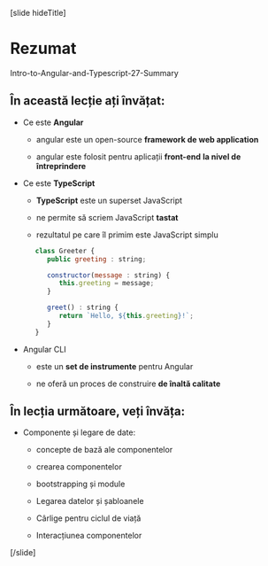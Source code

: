 [slide hideTitle]

# Rezumat

Intro-to-Angular-and-Typescript-27-Summary

## În această lecție ați învățat:

- Ce este **Angular**

   - angular este un open-source **framework de web application**

   - angular este folosit pentru aplicații **front-end** **la nivel de întreprindere** 

- Ce este **TypeScript**

   - **TypeScript** este un superset JavaScript 

   - ne permite să scriem JavaScript **tastat**

   - rezultatul pe care îl primim este JavaScript simplu

   ```js
      class Greeter {
         public greeting : string;

         constructor(message : string) {
            this.greeting = message;
         }

         greet() : string {
            return `Hello, ${this.greeting}!`;
         }
      }
   ```

- Angular CLI

   - este un **set de instrumente** pentru Angular

   - ne oferă un proces de construire **de înaltă calitate**

## În lecția următoare, veți învăța:

- Componente și legare de date:

   - concepte de bază ale componentelor

   - crearea componentelor

   - bootstrapping și module

   - Legarea datelor și șabloanele

   - Cârlige pentru ciclul de viață

   - Interacțiunea componentelor

[/slide]

